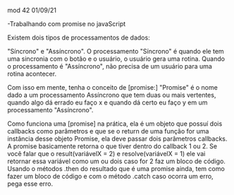 mod 42                                             01/09/21

-Trabalhando com promise no javaScript

Existem dois tipos de processamentos de dados:

"Síncrono" e "Assíncrono". 
O processamento "Síncrono" é quando ele tem uma sincronia
com o botão e o usuário, o usuário gera uma rotina.
Quando o processamento é "Assíncrono", não precisa de um
usuário para uma rotina acontecer.

Com isso em mente, tenha o conceito de [promise:]
"Promise" é o nome dado a um processamento Assíncrono que
tem duas ou mais vertentes, quando algo dá errado eu faço
x e quando dá certo eu faço y em um processamento
"Assíncrono".

Como funciona uma [promise] na prática, ela é um objeto 
que possuí dois callbacks como parâmetros e que se o 
return de uma função for uma instância desse objeto
Promise, ela deve passar dois parâmetros callbacks. 
A promise basicamente retorna o que tiver dentro 
do callback 1 ou 2. Se você falar que o result(variávelX = 2)
e resolve(variávelX = 1) ele vai retornar essa variável
como um ou dois caso for 2 faz um bloco	de código.
Usando o métodos .then do resultado que é uma promise ainda, 
tem como fazer um bloco de código e com o método .catch caso
ocorra um erro, pega esse erro.

